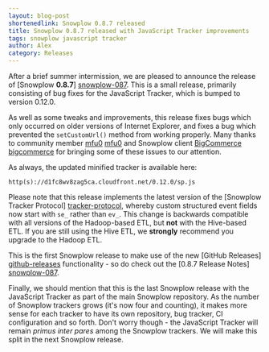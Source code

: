 ```yaml
---
layout: blog-post
shortenedlink: Snowplow 0.8.7 released
title: Snowplow 0.8.7 released with JavaScript Tracker improvements
tags: snowplow javascript tracker
author: Alex
category: Releases
---
```


After a brief summer intermission, we are pleased to announce the release of [Snowplow **0.8.7**] [snowplow-087]. This is a small release, primarily consisting of bug fixes for the JavaScript Tracker, which is bumped to version 0.12.0. 

As well as some tweaks and improvements, this release fixes bugs which only occurred on older versions of Internet Explorer, and fixes a bug which prevented the `setCustomUrl()` method from working properly. Many thanks to community member [mfu0] [mfu0] and Snowplow client [BigCommerce] [bigcommerce] for bringing some of these issues to our attention.

As always, the updated minified tracker is available here:

    http(s)://d1fc8wv8zag5ca.cloudfront.net/0.12.0/sp.js

Please note that this release implements the latest version of the [Snowplow Tracker Protocol] [tracker-protocol], whereby custom structured event fields now start with `se_` rather than `ev_`. This change is backwards compatible with all versions of the Hadoop-based ETL, but **not** with the Hive-based ETL. If you are still using the Hive ETL, we **strongly** recommend you upgrade to the Hadoop ETL.

This is the first Snowplow release to make use of the new [GitHub Releases] [github-releases] functionality - so do check out the [0.8.7 Release Notes] [snowplow-087].

Finally, we should mention that this is the last Snowplow release with the JavaScript Tracker as part of the main Snowplow repository. As the number of Snowplow trackers grows (it's now four and counting), it makes more sense for each tracker to have its own repository, bug tracker, CI configuration and so forth. Don't worry though - the JavaScript Tracker will remain _primus inter pares_ among the Snowplow trackers. We will make this split in the next Snowplow release.

[snowplow-087]: https://github.com/snowplow/snowplow/releases/0.8.7
[bigcommerce]: http://www.bigcommerce.com/
[mfu0]: https://github.com/mfu0
[tracker-protocol]: https://github.com/snowplow/snowplow/wiki/snowplow-tracker-protocol
[github-releases]: https://github.com/blog/1547-release-your-software